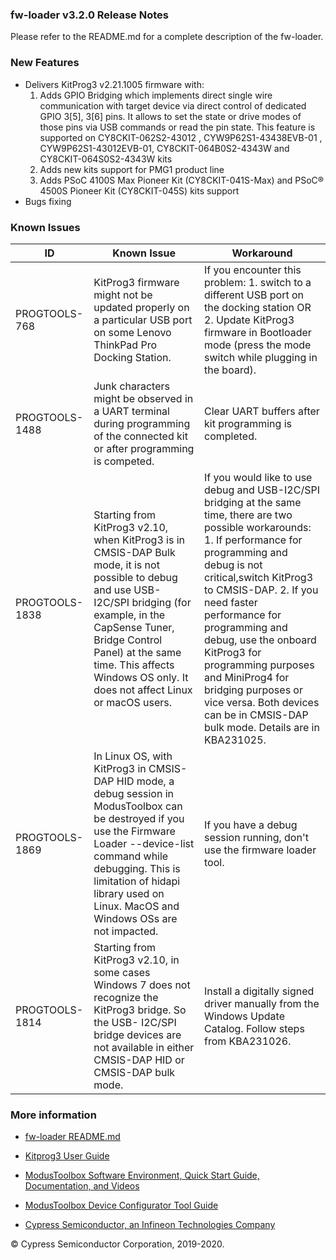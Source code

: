 ### fw-loader v3.2.0 Release Notes

Please refer to the README.md for a complete description of the fw-loader.

### New Features

- Delivers KitProg3 v2.21.1005 firmware with:
    1. Adds GPIO Bridging which implements direct single wire communication with target device via direct control of dedicated GPIO 3[5], 3[6] pins. It allows to set the state or drive modes of those pins via USB commands or read the pin state. This feature is supported on CY8CKIT-062S2-43012 , CYW9P62S1-43438EVB-01 , CYW9P62S1-43012EVB-01, CY8CKIT-064B0S2-4343W  and CY8CKIT-064S0S2-4343W  kits
    2. Adds new kits support for PMG1 product line
    3. Adds PSoC 4100S Max Pioneer Kit (CY8CKIT-041S-Max) and PSoC® 4500S Pioneer Kit (CY8CKIT-045S) kits support   
- Bugs fixing

### Known Issues

| ID                                | Known Issue                       | Workaround                          |
|-----------------------------------|-----------------------------------|-----------------------------------|
|  PROGTOOLS-768 | KitProg3 firmware might not be updated properly on a particular USB port on some Lenovo ThinkPad Pro Docking Station.  |  If you encounter this problem: 1. switch to a different USB port on the docking station OR 2. Update KitProg3 firmware in Bootloader mode (press the mode switch while plugging in the board). |
|  PROGTOOLS-1488 | Junk characters might be observed in a UART terminal during programming of the connected kit or after programming is competed. | Clear UART buffers after kit programming is completed.   |
|  PROGTOOLS-1838 | Starting from KitProg3 v2.10, when KitProg3 is in CMSIS-DAP Bulk mode, it is not possible to debug and use USB-I2C/SPI bridging (for example, in the CapSense Tuner, Bridge Control Panel) at the same time. This affects Windows OS only. It does not affect Linux or macOS users. | If you would like to use debug and USB-I2C/SPI bridging at the same time, there are two possible workarounds: 1. If performance for programming and debug is not critical,switch KitProg3 to CMSIS-DAP. 2. If you need faster performance for programming and debug, use the onboard KitProg3 for programming purposes and MiniProg4 for bridging purposes or vice versa. Both devices can be in CMSIS-DAP bulk mode. Details are in KBA231025.|
|  PROGTOOLS-1869 | In Linux OS, with KitProg3 in CMSIS-DAP HID mode, a debug session in ModusToolbox can be destroyed if you use the Firmware Loader --device-list command while debugging. This is limitation of hidapi library used on Linux. MacOS and Windows OSs are not impacted. | If you have a debug session running, don't use the firmware loader tool.  |
|  PROGTOOLS-1814 | Starting from KitProg3 v2.10, in some cases Windows 7 does not recognize the KitProg3 bridge. So the USB- I2C/SPI bridge devices are not available in either CMSIS-DAP HID or CMSIS-DAP bulk mode. | Install a digitally signed driver manually from the Windows Update Catalog. Follow steps from KBA231026.   |



### More information

-   [fw-loader
    README.md](https://github.com/cypresssemiconductorco/Firmware-loader/blob/master/README.md)

-   [Kitprog3 User
    Guide](https://www.cypress.com/documentation/development-kitsboards/kitprog-user-guide)

-   [ModusToolbox Software Environment, Quick Start Guide, Documentation, and
    Videos](https://www.cypress.com/products/modustoolbox-software-environment)

-   [ModusToolbox Device Configurator Tool
    Guide](https://www.cypress.com/ModusToolboxDeviceConfig)

-   [Cypress Semiconductor, an Infineon Technologies Company](http://www.cypress.com)

© Cypress Semiconductor Corporation, 2019-2020.
